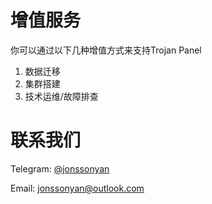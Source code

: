 # 增值服务

你可以通过以下几种增值方式来支持Trojan Panel

1. 数据迁移
2. 集群搭建
3. 技术运维/故障排查

# 联系我们

Telegram: [@jonssonyan](https://t.me/jonssonyan)

Email: [jonssonyan@outlook.com](mailto:jonssonyan@outlook.com)
